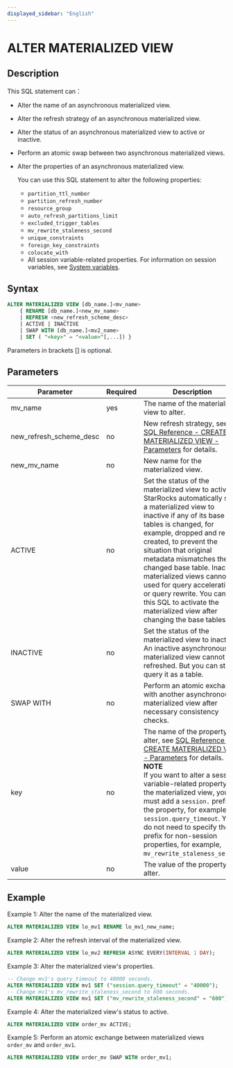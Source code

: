 ```yaml
---
displayed_sidebar: "English"
---
```


# ALTER MATERIALIZED VIEW

## Description

This SQL statement can：

- Alter the name of an asynchronous materialized view.
- Alter the refresh strategy of an asynchronous materialized view.
- Alter the status of an asynchronous materialized view to active or inactive.
- Perform an atomic swap between two asynchronous materialized views.
- Alter the properties of an asynchronous materialized view.

  You can use this SQL statement to alter the following properties:

  - `partition_ttl_number`
  - `partition_refresh_number`
  - `resource_group`
  - `auto_refresh_partitions_limit`
  - `excluded_trigger_tables`
  - `mv_rewrite_staleness_second`
  - `unique_constraints`
  - `foreign_key_constraints`
  - `colocate_with`
  - All session variable-related properties. For information on session variables, see [System variables](../../../sql-reference/System_variable.md).

## Syntax

```SQL
ALTER MATERIALIZED VIEW [db_name.]<mv_name> 
    { RENAME [db_name.]<new_mv_name> 
    | REFRESH <new_refresh_scheme_desc> 
    | ACTIVE | INACTIVE 
    | SWAP WITH [db_name.]<mv2_name>
    | SET ( "<key>" = "<value>"[,...]) }
```

Parameters in brackets [] is optional.

## Parameters

| **Parameter**           | **Required** | **Description**                                              |
| ----------------------- | ------------ | ------------------------------------------------------------ |
| mv_name                 | yes          | The name of the materialized view to alter.                  |
| new_refresh_scheme_desc | no           | New refresh strategy, see [SQL Reference - CREATE MATERIALIZED VIEW - Parameters](../view/CREATE_MATERIALIZED_VIEW.md#parameters) for details. |
| new_mv_name             | no           | New name for the materialized view.                          |
| ACTIVE                  | no           |Set the status of the materialized view to active. StarRocks automatically sets a materialized view to inactive if any of its base tables is changed, for example, dropped and re-created, to prevent the situation that original metadata mismatches the changed base table. Inactive materialized views cannot be used for query acceleration or query rewrite. You can use this SQL to activate the materialized view after changing the base tables. |
| INACTIVE                | no           | Set the status of the materialized view to inactive. An inactive asynchronous materialized view cannot be refreshed. But you can still query it as a table. |
| SWAP WITH               | no           | Perform an atomic exchange with another asynchronous materialized view after necessary consistency checks. |
| key                     | no           | The name of the property to alter, see [SQL Reference - CREATE MATERIALIZED VIEW - Parameters](../view/CREATE_MATERIALIZED_VIEW.md#parameters) for details.<br />**NOTE**<br />If you want to alter a session variable-related property of the materialized view, you must add a `session.` prefix to the property, for example, `session.query_timeout`. You do not need to specify the prefix for non-session properties, for example, `mv_rewrite_staleness_second`. |
| value                   | no           | The value of the property to alter.                         |

## Example

Example 1: Alter the name of the materialized view.

```SQL
ALTER MATERIALIZED VIEW lo_mv1 RENAME lo_mv1_new_name;
```

Example 2: Alter the refresh interval of the materialized view.

```SQL
ALTER MATERIALIZED VIEW lo_mv2 REFRESH ASYNC EVERY(INTERVAL 1 DAY);
```

Example 3: Alter the materialized view's properties.

```SQL
-- Change mv1's query_timeout to 40000 seconds.
ALTER MATERIALIZED VIEW mv1 SET ("session.query_timeout" = "40000");
-- Change mv1's mv_rewrite_staleness_second to 600 seconds.
ALTER MATERIALIZED VIEW mv1 SET ("mv_rewrite_staleness_second" = "600");
```

Example 4: Alter the materialized view's status to active.

```SQL
ALTER MATERIALIZED VIEW order_mv ACTIVE;
```

Example 5: Perform an atomic exchange between materialized views `order_mv` and `order_mv1`.

```SQL
ALTER MATERIALIZED VIEW order_mv SWAP WITH order_mv1;
```
